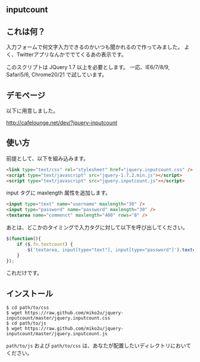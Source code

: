 ## inputcount

## これは何？

入力フォームで何文字入力できるのかいつも聞かれるので作ってみました。
よく、Twitterアプリなんかででてくるあの表示です。

このスクリプトは JQuery 1.7 以上を必要とします。
一応、IE6/7/8/9, Safari5/6, Chrome20/21 で試しています。

## デモページ

以下に用意しました。

http://cafelounge.net/dev/?jquery-inputcount

## 使い方

前提として、以下を組み込みます。

```html
<link type="text/css" rel="stylesheet" href="jquery.inputcount.css" />
<script type="text/javascript" src="jquery-1.7.2.min.js"></script>
<script type="text/javascript" src="jquery.inputcount.js"></script>
```

input タグに maxlength 属性を追加します。

```html
<input type="text" name="username" maxlength="30" />
<input type="password" name="password" maxlength="30" />
<textarea name="commenct" maxlength="400" rows="8" />
```

あとは、どこかのタイミングで入力タグに対して以下を呼び出してください。

```js
$(function(){
	if ($.fn.textcount) {
		$('textarea, input[type="text"], input[type="password"]').textcount();
	}
});
```

これだけです。

## インストール

```
$ cd path/to/css
$ wget https://raw.github.com/miko2u/jquery-inputcount/master/jquery.inputcount.css
$ cd path/to/js
$ wget https://raw.github.com/miko2u/jquery-inputcount/master/jquery.inputcount.js
```

`path/to/js` および `path/to/css` は、あなたが配置したいディレクトリにおいてください。

